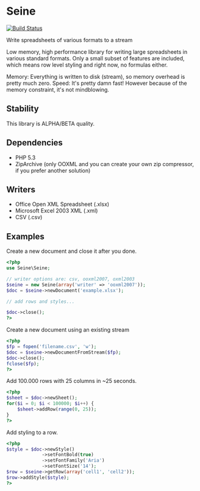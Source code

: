 Seine
=====

[![Build Status](https://travis-ci.org/martinvium/seine.svg)](https://travis-ci.org/martinvium/seine)

Write spreadsheets of various formats to a stream

Low memory, high performance library for writing large spreadsheets in various standard formats. 
Only a small subset of features are included, which means row level styling and right now, no 
formulas either.

Memory: Everything is written to disk (stream), so memory overhead is pretty much zero.
Speed:  It's pretty damn fast! However because of the memory constraint, it's not mindblowing.

Stability
---------

This library is ALPHA/BETA quality.

Dependencies
------------

* PHP 5.3
* ZipArchive (only OOXML and you can create your own zip compressor, if you prefer another solution)

Writers
-------

* Office Open XML Spreadsheet (.xlsx)
* Microsoft Excel 2003 XML (.xml)
* CSV (.csv)

Examples
--------

Create a new document and close it after you done.

```php
<?php
use Seine\Seine;

// writer options are: csv, ooxml2007, oxml2003
$seine = new Seine(array('writer' => 'ooxml2007'));
$doc = $seine->newDocument('example.xlsx');

// add rows and styles...

$doc->close();
?>
```

Create a new document using an existing stream

```php
<?php
$fp = fopen('filename.csv', 'w');
$doc = $seine->newDocumentFromStream($fp);
$doc->close();
fclose($fp);
?>
```

Add 100.000 rows with 25 columns in ~25 seconds.

```php
<?php
$sheet = $doc->newSheet();
for($i = 0; $i < 100000; $i++) {
    $sheet->addRow(range(0, 25));
}
?>
```

Add styling to a row.

```php
<?php
$style = $doc->newStyle()
             ->setFontBold(true)
             ->setFontFamily('Aria')
             ->setFontSize('14');
$row = $seine->getRow(array('cell1', 'cell2'));
$row->addStyle($style);
?>
```
